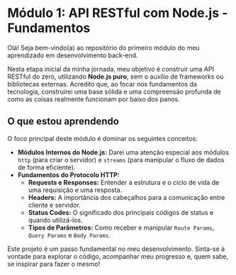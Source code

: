 # Módulo 1: API RESTful com Node.js - Fundamentos

Olá! Seja bem-vindo(a) ao repositório do primeiro módulo do meu aprendizado em desenvolvimento back-end.

Nesta etapa inicial da minha jornada, meu objetivo é construir uma API RESTful do zero, utilizando **Node.js puro**, sem o auxílio de frameworks ou bibliotecas externas. Acredito que, ao focar nos fundamentos da tecnologia, construirei uma base sólida e uma compreensão profunda de como as coisas realmente funcionam por baixo dos panos.

## O que estou aprendendo

O foco principal deste módulo é dominar os seguintes conceitos:

* **Módulos Internos do Node.js:** Darei uma atenção especial aos módulos `http` (para criar o servidor) e `streams` (para manipular o fluxo de dados de forma eficiente).
* **Fundamentos do Protocolo HTTP:**
    * **Requests e Responses:** Entender a estrutura e o ciclo de vida de uma requisição e uma resposta.
    * **Headers:** A importância dos cabeçalhos para a comunicação entre cliente e servidor.
    * **Status Codes:** O significado dos principais códigos de status e quando utilizá-los.
    * **Tipos de Parâmetros:** Como receber e manipular `Route Params`, `Query Params` e `Body Params`.

Este projeto é um passo fundamental no meu desenvolvimento. Sinta-se à vontade para explorar o código, acompanhar meu progresso e, quem sabe, se inspirar para fazer o mesmo!
